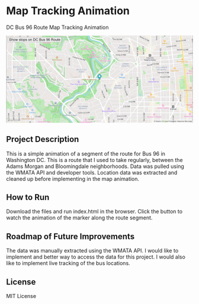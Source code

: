 # Map Tracking Animation

DC Bus 96 Route Map Tracking Animation

<img src="screenshot.png">

## Project Description
This is a simple animation of a segment of the route for Bus 96 in Washington DC. This is a route that I used to take regularly, between the Adams Morgan and Bloomingdale neighborhoods. Data was pulled using the WMATA API and developer tools. Location data was extracted and cleaned up before implementing in the map animation.

## How to Run
Download the files and run index.html in the browser. Click the button to watch the animation of the marker along the route segment.

## Roadmap of Future Improvements
The data was manually extracted using the WMATA API. I would like to implement and better way to access the data for this project. I would also like to implement live tracking of the bus locations.

## License
MIT License
